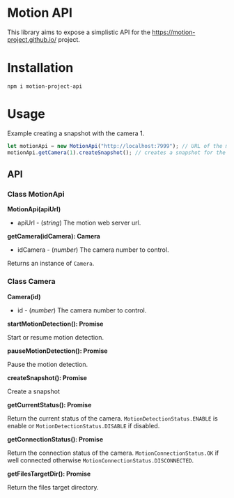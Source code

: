 # Motion API

This library aims to expose a simplistic API for the https://motion-project.github.io/ project.

# Installation

``` 
npm i motion-project-api
```

# Usage

Example creating a snapshot with the camera 1.

```typescript
let motionApi = new MotionApi("http://localhost:7999"); // URL of the motion web server
motionApi.getCamera(1).createSnapshot(); // creates a snapshot for the camera 1
```

## API

### Class MotionApi

**MotionApi(apiUrl)**

+ apiUrl - (_string_) The motion web server url.

**getCamera(idCamera): Camera**

+ idCamera - (_number_) The camera number to control.

Returns an instance of `Camera`.

### Class Camera

**Camera(id)**

+ id - (_number_) The camera number to control.

**startMotionDetection(): Promise<void>**

Start or resume motion detection.

**pauseMotionDetection(): Promise<void>**

Pause the motion detection.

**createSnapshot(): Promise<void>**

Create a snapshot

**getCurrentStatus(): Promise<MotionDetectionStatus>**

Return the current status of the camera. `MotionDetectionStatus.ENABLE` is enable or `MotionDetectionStatus.DISABLE` if disabled.

**getConnectionStatus(): Promise<MotionConnectionStatus>**

Return the connection status of the camera. `MotionConnectionStatus.OK` if well connected otherwise `MotionConnectionStatus.DISCONNECTED`.

**getFilesTargetDir(): Promise<string>**

Return the files target directory.